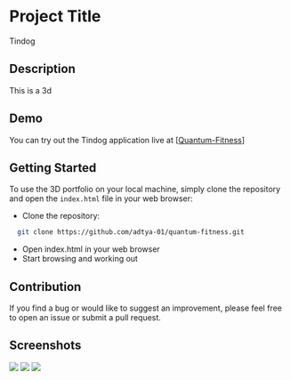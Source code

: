 # Project Title

Tindog 

## Description

This is a 3d

## Demo

You can try out the Tindog application live at [[Quantum-Fitness](https://quantumfitness.netlify.app/)]


## Getting Started

To use the 3D portfolio on your local machine, simply clone the repository and open the `index.html` file in your web browser:

- Clone the repository:


```bash
  git clone https://github.com/adtya-01/quantum-fitness.git
```
  - Open index.html in your web browser
  - Start browsing and working out

## Contribution

If you find a bug or would like to suggest an improvement, please feel free to open an issue or submit a pull request.

## Screenshots

<img src = coverpg.png>
<img src = searchpg.png>
<img src = detail.png>

